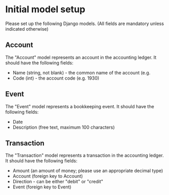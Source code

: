 # Initial model setup

Please set up the following Django models. (All fields are mandatory
unless indicated otherwise)

## Account

The "Account" model represents an account in the accounting ledger. It
should have the following fields:

- Name (string, not blank) - the common name of the account (e.g. 
- Code (int) - the account code (e.g. 1930)

## Event

The "Event" model represents a bookkeeping event. It should have the
following fields:

- Date
- Description (free text, maximum 100 characters)

## Transaction

The "Transaction" model represents a transaction in the accounting ledger.
It should have the following fields:

- Amount (an amount of money; please use an appropriate decimal type)
- Account (foreign key to Account)
- Direction - can be either "debit" or "credit"
- Event (foreign key to Event)

